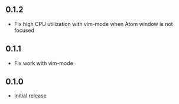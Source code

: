 ## 0.1.2
* Fix high CPU utilization with vim-mode when Atom window is not focused

## 0.1.1
* Fix work with vim-mode

## 0.1.0
* Initial release
